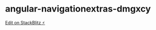 # angular-navigationextras-dmgxcy

[Edit on StackBlitz ⚡️](https://stackblitz.com/edit/angular-navigationextras-dmgxcy)